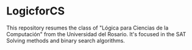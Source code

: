 # LogicforCS
This repository resumes the class of "Lógica para Ciencias de la Computación" from the  Universidad del Rosario. It's focused in the  SAT Solving methods and binary search algorithms.
